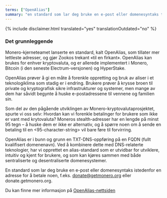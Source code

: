 ```yaml
---
terms: ["OpenAlias"]
summary: "en standard som lar deg bruke en e-post eller domenesyntaks til å betale noen istedenfor en adresse, f.eks. donate@getmonero.org eller donate.getmonero.org"
---
```


{% include disclaimer.html translated="yes" translationOutdated="no" %}
### Det grunnleggende

Monero-kjerneteamet lanserte en standard, kalt OpenAlias, som tillater mer lettleste adresser, og gjør Zookos trekant «til en firkant». OpenAlias kan brukes for enhver kryptovaluta, og er allerede implementert i Monero, Bitcoin (i den seneste Electrum-versjonen) og HyperStake.

OpenAlias prøver å gi en måte å forenkle oppretting og bruk av aliser i et teknologiklima som stadig er i endring. Brukere prøver å krysse broen til private og kryptografisk sikre infrastrukturer og systemer, men mange av dem har såvidt begynte å huske e-postadressene til vennene og familien sin.

Som del av den pågående utviklingen av Monero-kryptovalutaprosjektet, spurte vi oss selv: Hvordan kan vi forenkle betalinger for brukere som ikke er vant med krytovaluta? Moneros stealth-adresser har en lengde på minst 95 tegn – å huske dem er ikke er alternativ, og å spørre noen om å sende en betaling til en <95-character-string> vil bare føre til forvirring.

OpenAlias er i bunn og grunn en TXT-DNS-oppføring på en FQDN (fullt kvalifisert domenenavn). Ved å kombinere dette med DNS-relaterte teknologier, har vi opprettet en alias-standard som er utvidbar for utviklere, intuitiv og kjent for brukere, og som kan kjøres sammen med både sentraliserte og desentraliserte domenesystemer.

En standard som lar deg bruke en e-post eller domenesyntaks istedenfor en adresse for å betale noen, f.eks. donate@getmonero.org eller donate.getmonero.org.

Du kan finne mer informasjon på [OpenAlias-nettsiden](https://openalias.org)
